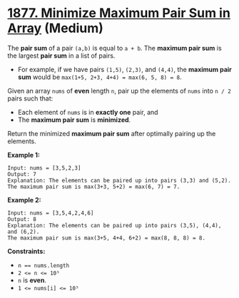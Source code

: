 # [1877. Minimize Maximum Pair Sum in Array][link] (Medium)

[link]: https://leetcode.com/problems/minimize-maximum-pair-sum-in-array/

The **pair sum** of a pair `(a,b)` is equal to `a + b`. The **maximum pair sum** is the largest
**pair sum** in a list of pairs.

- For example, if we have pairs `(1,5)`, `(2,3)`, and `(4,4)`, the **maximum pair sum** would be
`max(1+5, 2+3, 4+4) = max(6, 5, 8) = 8`.

Given an array `nums` of **even** length `n`, pair up the elements of `nums` into `n / 2` pairs such
that:

- Each element of `nums` is in **exactly one** pair, and
- The **maximum pair sum** is **minimized**.

Return the minimized **maximum pair sum** after optimally pairing up the elements.

**Example 1:**

```
Input: nums = [3,5,2,3]
Output: 7
Explanation: The elements can be paired up into pairs (3,3) and (5,2).
The maximum pair sum is max(3+3, 5+2) = max(6, 7) = 7.
```

**Example 2:**

```
Input: nums = [3,5,4,2,4,6]
Output: 8
Explanation: The elements can be paired up into pairs (3,5), (4,4), and (6,2).
The maximum pair sum is max(3+5, 4+4, 6+2) = max(8, 8, 8) = 8.
```

**Constraints:**

- `n == nums.length`
- `2 <= n <= 10⁵`
- `n` is **even**.
- `1 <= nums[i] <= 10⁵`
